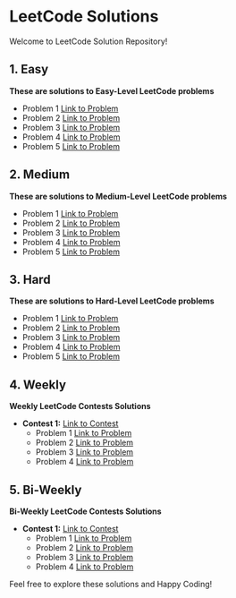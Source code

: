 # LeetCode Solutions

Welcome to LeetCode Solution Repository!

## 1. Easy
**These are solutions to Easy-Level LeetCode problems**

- Problem 1  [Link to Problem](Easy/problem1_solution.py)
- Problem 2  [Link to Problem](Easy/problem2_solution.py)
- Problem 3  [Link to Problem](Easy/problem3_solution.py)
- Problem 4  [Link to Problem](Easy/problem4_solution.py)
- Problem 5  [Link to Problem](Easy/problem5_solution.py)

## 2. Medium
**These are solutions to Medium-Level LeetCode problems**

- Problem 1  [Link to Problem](Medium/problem1_solution.py)
- Problem 2  [Link to Problem](Medium/problem2_solution.py)
- Problem 3  [Link to Problem](Medium/problem3_solution.py)
- Problem 4  [Link to Problem](Medium/problem4_solution.py)
- Problem 5  [Link to Problem](Medium/problem5_solution.py)

## 3. Hard
**These are solutions to Hard-Level LeetCode problems**

- Problem 1  [Link to Problem](Hard/problem1_solution.py)
- Problem 2  [Link to Problem](Hard/problem2_solution.py)
- Problem 3  [Link to Problem](Hard/problem3_solution.py)
- Problem 4  [Link to Problem](Hard/problem4_solution.py)
- Problem 5  [Link to Problem](Hard/problem5_solution.py)


## 4. Weekly
**Weekly LeetCode Contests Solutions**

- **Contest 1:** [Link to Contest](Weekly)
   - Problem 1  [Link to Problem](Weekly/problem1_solution.py)
   - Problem 2  [Link to Problem](Weekly/problem2_solution.py)
   - Problem 3  [Link to Problem](Weekly/problem3_solution.py)
   - Problem 4  [Link to Problem](Weekly/problem4_solution.py)


## 5. Bi-Weekly
**Bi-Weekly LeetCode Contests Solutions**

- **Contest 1:** [Link to Contest](Bi_Weekly)
   - Problem 1  [Link to Problem](BiWeekly/problem1_solution.py)
   - Problem 2  [Link to Problem](BiWeekly/problem2_solution.py)
   - Problem 3  [Link to Problem](BiWeekly/problem3_solution.py)
   - Problem 4  [Link to Problem](BiWeekly/problem4_solution.py)


Feel free to explore these solutions and Happy Coding!
